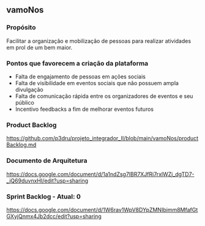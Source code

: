 ## vamoNos

### Propósito
Facilitar a organização e mobilização de pessoas para realizar atividades em prol de um bem maior.

### Pontos que favorecem a criação da plataforma
- Falta de engajamento de pessoas em ações sociais
- Falta de visibilidade em eventos sociais que não possuem ampla divulgação
- Falta de comunicação rápida entre os organizadores de eventos e seu público
- Incentivo feedbacks a fim de melhorar eventos futuros
  
### Product Backlog
https://github.com/p3dru/projeto_integrador_II/blob/main/vamoNos/productBacklog.md

### Documento de Arquitetura
https://docs.google.com/document/d/1a1ndZsg7lBR7XJfRi7rxlWZj_dgTD7-_jQ69duvnxHI/edit?usp=sharing

### Sprint Backlog - Atual: 0
https://docs.google.com/document/d/1W6rav1WpV8DYpZMNIbimm8MfafGtGXyjQnmx4Jb2dcc/edit?usp=sharing
